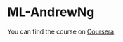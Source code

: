 # ML-AndrewNg
You can find the course on [Coursera](https://www.coursera.org/learn/machine-learning/home/welcome).
